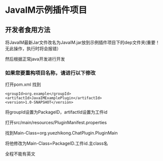 # JavaIM示例插件项目
## 开发者食用方法
将JavaIM最新Jar文件改名为JavaIM.jar放到示例插件项目下的dep文件夹(重要！无此操作，执行时将会报错）

然后根据正常java开发进行开发
### 如果您要重构项目名称，请进行以下修改
打开pom.xml 找到

    <groupId>org.example</groupId>
    <artifactId>JavaIMExamplePlugin</artifactId>
    <version>1.0-SNAPSHOT</version>

将groupId设置为PackageID，artifactId设置为工件id

打开src/main/resources/PluginManifest.properties

找到Main-Class=org.yuezhikong.ChatPlugin.PluginMain

将他修改为Main-Class=PackageID.工件id.主class名

全程不能有英文
